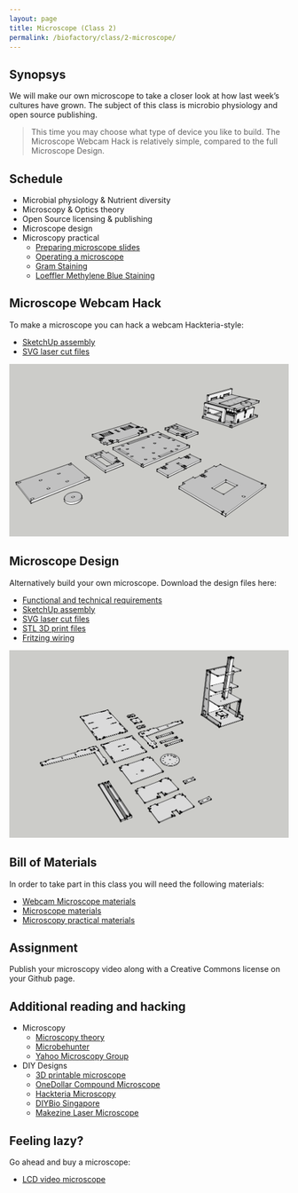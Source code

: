 ```yaml
---
layout: page
title: Microscope (Class 2)
permalink: /biofactory/class/2-microscope/
---
```


## Synopsys

We will make our own microscope to take a closer look at how last week’s
cultures have grown. The subject of this class is microbio physiology and
open source publishing. 

> This time you may choose what type of device you like to build. The Microscope Webcam Hack is relatively simple, compared to the full Microscope Design.

## Schedule

* Microbial physiology & Nutrient diversity
* Microscopy & Optics theory
* Open Source licensing & publishing
* Microscope design
* Microscopy practical
  * [Preparing microscope slides](/biofactory/class/2-microscope/preparing-slides/)
  * [Operating a microscope](/biofactory/class/2-microscope/operating-microscope/)
  * [Gram Staining](/biofactory/class/2-microscope/gram-staining/)
  * [Loeffler Methylene Blue Staining](/biofactory/class/2-microscope/loeffler-staining/)

## Microscope Webcam Hack

To make a microscope you can hack a webcam Hackteria-style:

* [SketchUp assembly](/biofactory/class/2/Webcam-Microscope-Sketchup.skp)
* [SVG laser cut files](/biofactory/class/2/Webcam-Microscope-SVGs.zip)

![Webcam Microscope](/biofactory/class/2/Webcam-Microscope.png)

## Microscope Design

Alternatively build your own microscope. Download the design files here:

* [Functional and technical requirements](/biofactory/class/2-microscope/requirements/)
* [SketchUp assembly](/biofactory/class/2/Microscope-Sketchup.skp)
* [SVG laser cut files](/biofactory/class/2/Microscope-SVGs.zip)
* [STL 3D print files](/biofactory/class/2/Microscope-STLs.zip)
* [Fritzing wiring](/biofactory/class/2/Microscope-Fritzing.fzz)

![Microscope](/biofactory/class/2/Microscope.png)

## Bill of Materials

In order to take part in this class you will need the following materials:

* [Webcam Microscope materials](/biofactory/class/2-microscope/webcam-microscope-materials/)
* [Microscope materials](/biofactory/class/2-microscope/microscope-materials/)
* [Microscopy practical materials](/biofactory/class/2-microscope/microscopy-materials/)

## Assignment

Publish your microscopy video along with a Creative Commons license on your Github page.

## Additional reading and hacking

* Microscopy
  * [Microscopy theory](http://micro.magnet.fsu.edu/primer/anatomy/anatomy.html)
  * [Microbehunter](http://www.microbehunter.com/)
  * [Yahoo Microscopy Group](https://groups.yahoo.com/neo/groups/Microscope/info)
* DIY Designs
  * [3D printable microscope](http://www.thingiverse.com/thing:77450)
  * [OneDollar Compound Microscope](http://www.funsci.com/fun3_en/ucomp1/ucomp1.htm)
  * [Hackteria Microscopy](http://hackteria.org/wiki/index.php/DIY_microscopy)
  * [DIYBio Singapore](https://diybiosingapore.wordpress.com/2014/06/22/diy-webcam-microscope-sg-style-2/)
  * [Makezine Laser Microscope](http://makezine.com/projects/make-36-boards/laser-projection-microscope/)

## Feeling lazy?

Go ahead and buy a microscope:

* [LCD video microscope](https://www.conrad.nl/nl/bresser-lcd-microscoop-35-inch-40x-1600x-815889.html)
